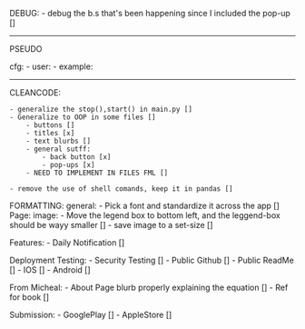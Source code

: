 

DEBUG: 
	- debug the b.s that's been happening since I included the pop-up []

--------------------------
PSEUDO 

cfg: 
	- user:
	- example:

-------------------------

CLEANCODE: 
	
	- generalize the stop(),start() in main.py []
	- Generalize to OOP in some files []
		- buttons []
		- titles [x]
		- text blurbs []
		- general sutff:
			- back button [x]
			- pop-ups [x]
		- NEED TO IMPLEMENT IN FILES FML []

	- remove the use of shell comands, keep it in pandas [] 

FORMATTING:
	general: 
		- Pick a font and standardize it across the app []
	Page: 
		image: 
			- Move the legend box to bottom left, and the leggend-box should be wayy smaller []
			- save image to a set-size []
	
Features:
	- Daily Notification []

Deployment Testing: 
	- Security Testing []
	- Public Github []
	- Public ReadMe []
	- IOS []
	- Android []

From Micheal: 
	- About Page blurb properly explaining the equation []
	- Ref for book []

Submission:
	- GooglePlay []
	- AppleStore []
